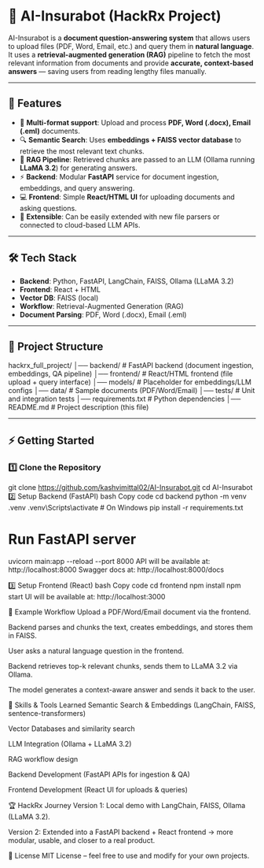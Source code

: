 # 📝 AI-Insurabot (HackRx Project)

AI-Insurabot is a **document question-answering system** that allows users to upload files (PDF, Word, Email, etc.) and query them in **natural language**.  
It uses a **retrieval-augmented generation (RAG)** pipeline to fetch the most relevant information from documents and provide **accurate, context-based answers** — saving users from reading lengthy files manually.

---

## 🚀 Features
- 📂 **Multi-format support**: Upload and process **PDF, Word (.docx), Email (.eml)** documents.  
- 🔍 **Semantic Search**: Uses **embeddings + FAISS vector database** to retrieve the most relevant text chunks.  
- 🤖 **RAG Pipeline**: Retrieved chunks are passed to an LLM (Ollama running **LLaMA 3.2**) for generating answers.  
- ⚡ **Backend**: Modular **FastAPI** service for document ingestion, embeddings, and query answering.  
- 💻 **Frontend**: Simple **React/HTML UI** for uploading documents and asking questions.  
- 🧩 **Extensible**: Can be easily extended with new file parsers or connected to cloud-based LLM APIs.

---

## 🛠️ Tech Stack
- **Backend**: Python, FastAPI, LangChain, FAISS, Ollama (LLaMA 3.2)  
- **Frontend**: React + HTML  
- **Vector DB**: FAISS (local)  
- **Workflow**: Retrieval-Augmented Generation (RAG)  
- **Document Parsing**: PDF, Word (.docx), Email (.eml)  

---

## 📂 Project Structure
hackrx_full_project/
│── backend/ # FastAPI backend (document ingestion, embeddings, QA pipeline)
│── frontend/ # React/HTML frontend (file upload + query interface)
│── models/ # Placeholder for embeddings/LLM configs
│── data/ # Sample documents (PDF/Word/Email)
│── tests/ # Unit and integration tests
│── requirements.txt # Python dependencies
│── README.md # Project description (this file)

---

## ⚡ Getting Started

### 1️⃣ Clone the Repository
git clone https://github.com/kashvimittal02/AI-Insurabot.git
cd AI-Insurabot
2️⃣ Setup Backend (FastAPI)
bash
Copy code
cd backend
python -m venv .venv
.venv\Scripts\activate     # On Windows
pip install -r requirements.txt

# Run FastAPI server
uvicorn main:app --reload --port 8000
API will be available at: http://localhost:8000
Swagger docs at: http://localhost:8000/docs

3️⃣ Setup Frontend (React)
bash
Copy code
cd frontend
npm install
npm start
UI will be available at: http://localhost:3000

🔎 Example Workflow
Upload a PDF/Word/Email document via the frontend.

Backend parses and chunks the text, creates embeddings, and stores them in FAISS.

User asks a natural language question in the frontend.

Backend retrieves top-k relevant chunks, sends them to LLaMA 3.2 via Ollama.

The model generates a context-aware answer and sends it back to the user.

🎯 Skills & Tools Learned
Semantic Search & Embeddings (LangChain, FAISS, sentence-transformers)

Vector Databases and similarity search

LLM Integration (Ollama + LLaMA 3.2)

RAG workflow design

Backend Development (FastAPI APIs for ingestion & QA)

Frontend Development (React UI for uploads & queries)

🏆 HackRx Journey
Version 1: Local demo with LangChain, FAISS, Ollama (LLaMA 3.2).

Version 2: Extended into a FastAPI backend + React frontend → more modular, usable, and closer to a real product.

📜 License
MIT License – feel free to use and modify for your own projects.

